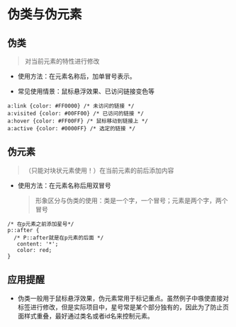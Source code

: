 # 伪类与伪元素

## 伪类
> 对当前元素的特性进行修改
* 使用方法：在元素名称后，加单冒号表示。

* 常见使用情景：鼠标悬浮效果、已访问链接变色等

 ```
a:link {color: #FF0000} /* 未访问的链接 */
a:visited {color: #00FF00} /* 已访问的链接 */
a:hover {color: #FF00FF} /* 鼠标移动到链接上 */
a:active {color: #0000FF} /* 选定的链接 */
 ```


## 伪元素
> （只能对块状元素使用！）在当前元素的前后添加内容

* 使用方法：在元素名称后用双冒号
  > 形象区分与伪类的使用：类是一个字，一个冒号；元素是两个字，两个冒号

 ```
 /* 在p元素之前添加星号*/
 p::after {
   /* P::after就是在p元素的后面 */
    content: '*';
    color: red;
}
```

## 应用提醒
* 伪类一般用于鼠标悬浮效果，伪元素常用于标记重点。虽然例子中嗾使直接对标签进行修改，但是实际项目中，星号常是某个部分独有的，因此为了防止页面样式重叠，最好通过类名或者id名来控制元素。